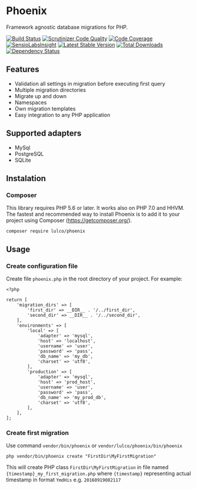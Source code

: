 # Phoenix
Framework agnostic database migrations for PHP.

[![Build Status](https://travis-ci.org/lulco/phoenix.svg?branch=master)](https://travis-ci.org/lulco/phoenix)
[![Scrutinizer Code Quality](https://scrutinizer-ci.com/g/lulco/phoenix/badges/quality-score.png?b=master)](https://scrutinizer-ci.com/g/lulco/phoenix/?branch=master)
[![Code Coverage](https://scrutinizer-ci.com/g/lulco/phoenix/badges/coverage.png?b=master)](https://scrutinizer-ci.com/g/lulco/phoenix/?branch=master)
[![SensioLabsInsight](https://insight.sensiolabs.com/projects/dd8723c4-85ea-4c28-b489-9cc7937264d0/mini.png)](https://insight.sensiolabs.com/projects/dd8723c4-85ea-4c28-b489-9cc7937264d0)
[![Latest Stable Version](https://img.shields.io/packagist/v/lulco/phoenix.svg)](https://packagist.org/packages/lulco/phoenix)
[![Total Downloads](https://img.shields.io/packagist/dt/lulco/phoenix.svg?style=flat-square)](https://packagist.org/packages/lulco/phoenix)
[![Dependency Status](https://www.versioneye.com/user/projects/575d6bbd7757a00041b3b85b/badge.svg?style=flat)](https://www.versioneye.com/user/projects/575d6bbd7757a00041b3b85b)

## Features
- Validation all settings in migration before executing first query
- Multiple migration directories
- Migrate up and down
- Namespaces
- Own migration templates
- Easy integration to any PHP application

## Supported adapters
- MySql
- PostgreSQL
- SQLite

## Instalation

### Composer
This library requires PHP 5.6 or later. It works also on PHP 7.0 and HHVM. The fastest and recommended way to install Phoenix is to add it to your project using Composer (https://getcomposer.org/).

```
composer require lulco/phoenix
```

## Usage

### Create configuration file
Create file `phoenix.php` in the root directory of your project. For example:
```
<?php

return [
    'migration_dirs' => [
        'first_dir' => __DIR__ . '/../first_dir',
        'second_dir' => __DIR__ . '/../second_dir',
    ],
    'environments' => [
        'local' => [
            'adapter' => 'mysql',
            'host' => 'localhost',
            'username' => 'user',
            'password' => 'pass',
            'db_name' => 'my_db',
            'charset' => 'utf8',
        ],
        'production' => [
            'adapter' => 'mysql',
            'host' => 'prod_host',
            'username' => 'user',
            'password' => 'pass',
            'db_name' => 'my_prod_db',
            'charset' => 'utf8',
        ],
    ],
];
```

### Create first migration

Use command `vendor/bin/phoenix` or `vendor/lulco/phoenix/bin/phoenix`
```
php vendor/bin/phoenix create "FirstDir\MyFirstMigration"
```
This will create PHP class `FirstDir\MyFirstMigration` in file named `{timestamp}_my_first_migration.php` where `{timestamp}` representing actual timestamp in format `YmdHis` e.g. `20160919082117`




